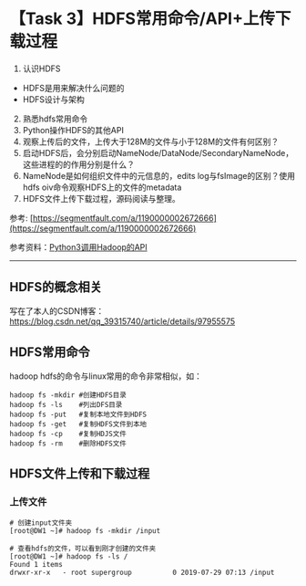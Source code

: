 
# 【Task 3】HDFS常用命令/API+上传下载过程
1. 认识HDFS
- HDFS是用来解决什么问题的
- HDFS设计与架构
2. 熟悉hdfs常用命令
3. Python操作HDFS的其他API
4. 观察上传后的文件，上传大于128M的文件与小于128M的文件有何区别？
5. 启动HDFS后，会分别启动NameNode/DataNode/SecondaryNameNode，这些进程的的作用分别是什么？
6. NameNode是如何组织文件中的元信息的，edits log与fsImage的区别？使用hdfs oiv命令观察HDFS上的文件的metadata
7. HDFS文件上传下载过程，源码阅读与整理。


参考: [https://segmentfault.com/a/1190000002672666](https://segmentfault.com/a/1190000002672666)

参考资料：[Python3调用Hadoop的API](https://www.cnblogs.com/sss4/p/10443497.html)

---
## HDFS的概念相关
写在了本人的CSDN博客：https://blog.csdn.net/qq_39315740/article/details/97955575

## HDFS常用命令
hadoop hdfs的命令与linux常用的命令非常相似，如：
```
hadoop fs -mkdir #创建HDFS目录 
hadoop fs -ls    #列出DFS目录 
hadoop fs -put   #复制本地文件到HDFS
hadoop fs -get   #复制HDFS文件到本地
hadoop fs -cp    #复制HDJS文件
hadoop fs -rm    #删除HDFS文件
```
## HDFS文件上传和下载过程
### 上传文件
```
# 创建input文件夹
[root@DW1 ~]# hadoop fs -mkdir /input 

# 查看hdfs的文件，可以看到刚才创建的文件夹
[root@DW1 ~]# hadoop fs -ls /
Found 1 items
drwxr-xr-x   - root supergroup          0 2019-07-29 07:13 /input




```
